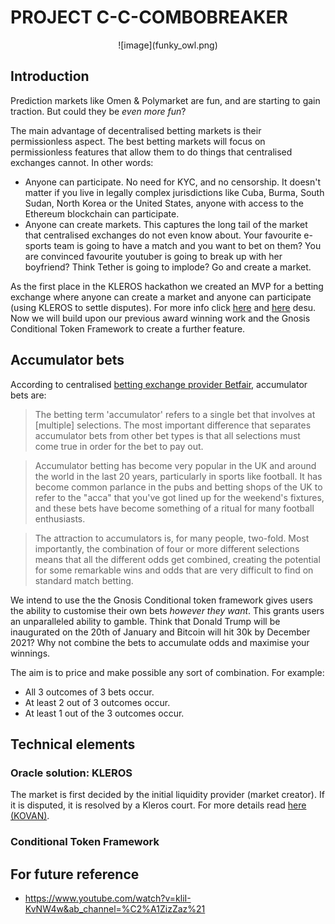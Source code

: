 # PROJECT C-C-COMBOBREAKER

<center>
![image](funky_owl.png)
</center>

## Introduction

Prediction markets like Omen & Polymarket are fun, and are starting to gain traction. But could they be *even more fun*?

The main advantage of decentralised betting markets is their permissionless aspect. The best betting markets will focus on permissionless features that allow them to do things that centralised exchanges cannot. In other words:

- Anyone can participate. No need for KYC, and no censorship. It doesn't matter if you live in legally complex jurisdictions like Cuba, Burma, South Sudan, North Korea or the United States, anyone with access to the Ethereum blockchain can participate.
- Anyone can create markets. This captures the long tail of the market that centralised exchanges do not even know about. Your favourite e-sports team is going to have a match and you want to bet on them? You are convinced favourite youtuber is going to break up with her boyfriend? Think Tether is going to implode? Go and create a market.

As the first place in the KLEROS hackathon we created an MVP for a betting exchange where anyone can create a market and anyone can participate (using KLEROS to settle disputes). For more info click [here](https://docs.google.com/presentation/d/16vEH2UnRrnTMHQSUnnPcE89CQRVJQxrqghoi4duKr3I/edit?usp=sharing) and [here](https://github.com/dpball/supremecourt) desu.  Now we will build upon our previous award winning work and the Gnosis Conditional Token Framework to create a further feature.

## Accumulator bets

According to centralised [betting exchange provider Betfair](https://betting.betfair.com/what-is-accumulator-betting.html), accumulator bets are:

> The betting term 'accumulator' refers to a single bet that involves at [multiple] selections. The most important difference that separates accumulator bets from other bet types is that all selections must come true in order for the bet to pay out.

> Accumulator betting has become very popular in the UK and around the world in the last 20 years, particularly in sports like football. It has become common parlance in the pubs and betting shops of the UK to refer to the "acca" that you've got lined up for the weekend's fixtures, and these bets have become something of a ritual for many football enthusiasts.

> The attraction to accumulators is, for many people, two-fold. Most importantly, the combination of four or more different selections means that all the different odds get combined, creating the potential for some remarkable wins and odds that are very difficult to find on standard match betting.


We intend to use the the Gnosis Conditional token framework gives users the ability to customise their own bets *however they want*. This grants users an unparalleled ability to gamble. Think that Donald Trump will be inaugurated on the 20th of January and Bitcoin will hit 30k by December 2021? Why not combine the bets to accumulate odds and maximise your winnings.

The aim is to price and make possible any sort of combination. For example:
- All 3 outcomes of 3 bets occur.
- At least 2 out of 3 outcomes occur.
- At least 1  out of the 3 outcomes occur.


## Technical elements

### Oracle solution: KLEROS

The market is first decided by the initial liquidity provider (market creator). If it is disputed, it is resolved by a Kleros court. For more details read [here (KOVAN)](https://github.com/dpball/supremecourt).

### Conditional Token Framework


## For future reference

- https://www.youtube.com/watch?v=kliI-KvNW4w&ab_channel=%C2%A1ZizZaz%21
